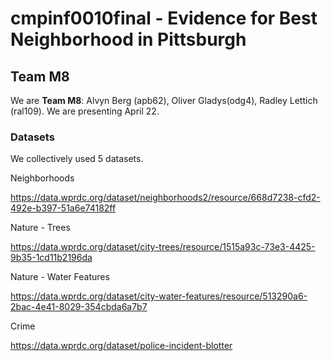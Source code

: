 # cmpinf0010final - Evidence for Best Neighborhood in Pittsburgh
## Team M8
We are **Team M8**: Alvyn Berg (apb62), Oliver Gladys(odg4), Radley Lettich (ral109).
We are presenting April 22.

### Datasets
We collectively used 5 datasets.

Neighborhoods

https://data.wprdc.org/dataset/neighborhoods2/resource/668d7238-cfd2-492e-b397-51a6e74182ff

Nature - Trees

https://data.wprdc.org/dataset/city-trees/resource/1515a93c-73e3-4425-9b35-1cd11b2196da

Nature - Water Features

https://data.wprdc.org/dataset/city-water-features/resource/513290a6-2bac-4e41-8029-354cbda6a7b7

Crime

https://data.wprdc.org/dataset/police-incident-blotter
